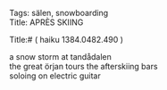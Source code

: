 Tags: sälen, snowboarding  
Title: APRÈS SKIING  
  
Title:# ( haiku 1384.0482.490 )  
  
a snow storm at tandådalen  
the great örjan tours the afterskiing bars  
soloing on electric guitar  
